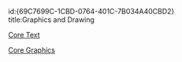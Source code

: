 id:{69C7699C-1CBD-0764-401C-7B034A40CBD2}  
title:Graphics and Drawing  

[Core Text](/recipes/ios/graphics_and_drawing/core_text)

 [Core Graphics](/recipes/ios/graphics_and_drawing/core_graphics)
